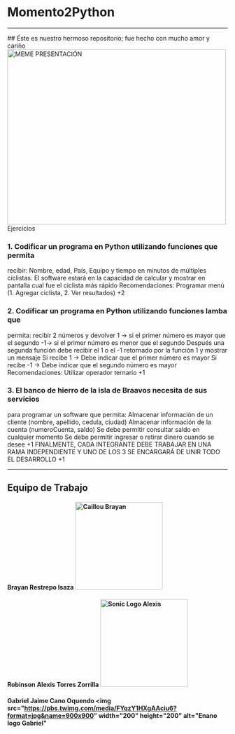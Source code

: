 # Momento2Python

<hr>
## Éste es nuestro hermoso repositorio; fue hecho con mucho amor y cariño
<img src="https://images.memefier.com/media/django-summernote/2020-10-18/9a1c3591-4837-4c2a-be7b-04146638069b.jpg" width="500" height="400" alt="MEME PRESENTACIÓN"

## Ejercicios
### 1.  Codificar un programa en Python utilizando funciones que permita
recibir: Nombre, edad, País, Equipo y tiempo en minutos de
múltiples ciclistas. El software estará en la capacidad de calcular y
mostrar en pantalla cual fue el ciclista más rápido
Recomendaciones: Programar menú (1. Agregar ciclista, 2. Ver
resultados) +2 

### 2. Codificar un programa en Python utilizando funciones lamba que
permita: recibir 2 números y devolver
1 → si el primer número es mayor que el segundo
-1→ si el primer número es menor que el segundo
Después una segunda función debe recibir el 1 o el -1 retornado por
la función 1 y mostrar un mensaje
Si recibe 1 → Debe indicar que el primer número es mayor
Si recibe -1 → Debe indicar que el segundo número es mayor
Recomendaciones: Utilizar operador ternario +1

### 3. El banco de hierro de la isla de Braavos necesita de sus servicios
para programar un software que permita:
Almacenar información de un cliente (nombre, apellido, cedula,
ciudad)
Almacenar información de la cuenta (numeroCuenta, saldo)
Se debe permitir consultar saldo en cualquier momento
Se debe permitir ingresar o retirar dinero cuando se desee +1
FINALMENTE, CADA INTEGRANTE DEBE TRABAJAR EN UNA RAMA
INDEPENDIENTE Y UNO DE LOS 3 SE ENCARGARÁ DE UNIR TODO
EL DESARROLLO +1 


<hr>

## Equipo de Trabajo
#### Brayan Restrepo Isaza <img src="https://img.wattpad.com/cover/303606253-256-k380414.jpg" width="200" height="200" alt="Caillou Brayan"/>
#### Robinson Alexis Torres Zorrilla <img src="https://www.egames.news/__export/1644255730725/sites/debate/img/2022/02/07/sonic_raro.jpg_2114905497.jpg" width="200" height="200" alt="Sonic Logo Alexis"/>
#### Gabriel Jaime Cano Oquendo <img src="https://pbs.twimg.com/media/FYqzY1HXgAAciu6?format=jpg&name=900x900" width="200" height="200" alt="Enano logo Gabriel"
